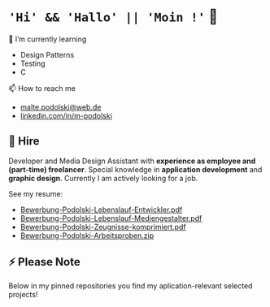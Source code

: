 # `'Hi' && 'Hallo' || 'Moin !'` 👋

<!-- 🔭 I’m currently working on

- The Sweatless app
- My job applications -->

🌱 I’m currently learning

- Design Patterns
- Testing
- C

📫 How to reach me

- [malte.podolski@web.de](mailto:malte.podolski@web.de)
- [linkedin.com/in/m-podolski](https://www.linkedin.com/in/m-podolski)

## 💼 Hire

Developer and Media Design Assistant with **experience as employee and (part-time) freelancer**. Special knowledge in **application development** and **graphic design**. Currently I am actively looking for a job.

See my resume:

- [Bewerbung-Podolski-Lebenslauf-Entwickler.pdf](./Bewerbung-Podolski-Lebenslauf-Entwickler.pdf)
- [Bewerbung-Podolski-Lebenslauf-Mediengestalter.pdf](./Bewerbung-Podolski-Lebenslauf-Mediengestalter.pdf)
- [Bewerbung-Podolski-Zeugnisse-komprimiert.pdf](./Bewerbung-Podolski-Zeugnisse-komprimiert.pdf)
- [Bewerbung-Podolski-Arbeitsproben.zip](./Bewerbung-Podolski-Arbeitsproben.zip)

## ⚡ Please Note

Below in my pinned repositories you find my aplication-relevant selected projects!
